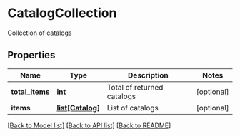# CatalogCollection

Collection of catalogs
## Properties
Name | Type | Description | Notes
------------ | ------------- | ------------- | -------------
**total_items** | **int** | Total of returned catalogs | [optional] 
**items** | [**list[Catalog]**](Catalog.md) | List of catalogs | [optional] 

[[Back to Model list]](../README.md#documentation-for-models) [[Back to API list]](../README.md#documentation-for-api-endpoints) [[Back to README]](../README.md)



